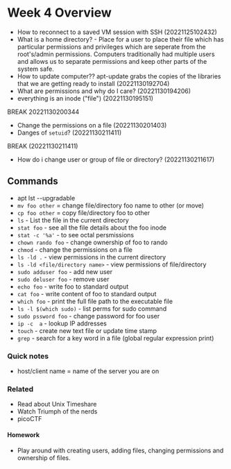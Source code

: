 # Week 4 Overview

* How to reconnect to a saved VM session with SSH (20221125102432)
* What is a home directory? - Place for a user to place their file which has particular permissions and privileges which are seperate from the root's/admin permissions. Computers traditionally had multiple users and allows us to separate permissions and keep other parts of the system safe. 
* How to update computer?? apt-update grabs the copies of the libraries that we are getting ready to install (20221130192704)
* What are permissions and why do I care? (20221130194206)
* everything is an inode ("file") (20221130195151)

BREAK 20221130200344

* Change the permissions on a file (20221130201403)
* Danges of `setuid`? (20221130211411)

BREAK (20221130211411)

* How do i change user or group of file or directory? (20221130211617)


## Commands

* apt lst --upgradable
* `mv foo other` = change file/directory foo name to other (or move)
* `cp foo other` = copy file/directory foo to other
* `ls` - List the file in the current directory
* `stat foo` - see all the file details about the foo  inode
* `stat -c '%a'` - to see octal persmissions 
* `chown rando foo` - change ownership of foo to rando
* `chmod` - change the permissions on a file
* `ls -ld .` - view permissions in the current directory
* `ls -ld <file/directory name>` - view permissions of file/directory
* `sudo adduser foo` - add new user
* `sudo deluser foo` - remove user
* `echo foo` - write foo to standard output
* `cat foo` - write content of foo to standard output
* `which foo` - print the full file path to the executable file
* `ls -l $(which sudo)` - list perms for sudo command
* `sudo pssword foo` - change password for foo user
* `ip -c  a` - lookup IP addresses
* `touch` - create new text file or update time stamp
* `grep` - search for a key word in a file (global regular expression print)



### Quick notes

* host/client name = name of the server you are on

### Related 

* Read about Unix Timeshare
* Watch Triumph of the nerds
* picoCTF

#### Homework 
* Play around with creating users, adding files, changing permissions and ownership of files. 

